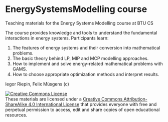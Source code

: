 # EnergySystemsModelling course
 Teaching materials for the Energy Systems Modelling course at BTU CS
 
The course provides knowledge and tools to understand the fundamental interactions in energy systems. Participants learn:
1.	The features of energy systems and their conversion into mathematical problems.
2.	The basic theory behind LP, MIP and MCP modelling approaches.
3.	How to implement and solve energy-related mathematical problems with GAMS.
4.	How to choose appropriate optimization methods and interpret results.
 
 
Iegor Riepin, Felix Müsgens (c)

<a rel="license" href="http://creativecommons.org/licenses/by-sa/4.0/"><img alt="Creative Commons License" style="border-width:0" src="https://i.creativecommons.org/l/by-sa/4.0/88x31.png" /></a><br />These materials are licensed under a <a rel="license" href="http://creativecommons.org/licenses/by-sa/4.0/">Creative Commons Attribution-ShareAlike 4.0 International License</a> that provides everyone with free and perpetual permission to access, edit and share copies of open educational resources.
